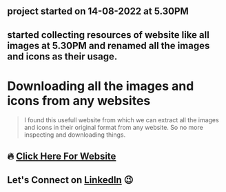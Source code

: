 ## project started on 14-08-2022 at 5.30PM

## started collecting resources of website like all images at 5.30PM and renamed all the images and icons as their usage.

# Downloading all the images and icons from any websites

> I found this usefull website from which we can extract all the images and icons in their original format from any website. So no more inspecting and downloading things.

&NewLine;

## 🔥 [Click Here For Website](https://extract.pics/)

&NewLine;

## Let's Connect on [LinkedIn](https://www.linkedin.com/in/prakash-naikwadi/) 😉
